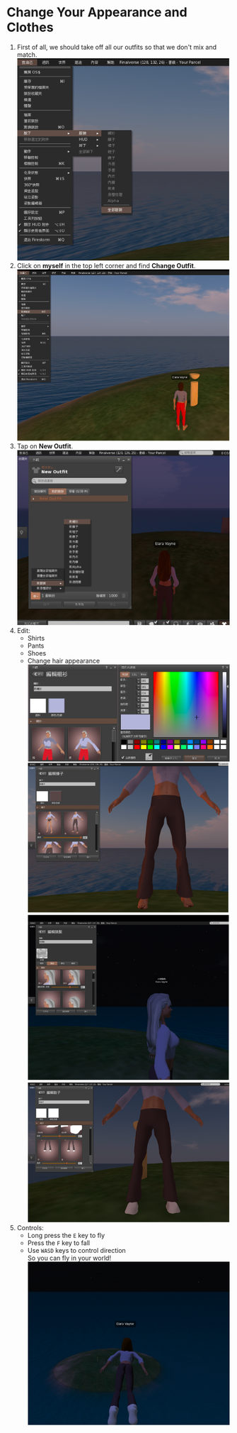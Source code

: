 # Change Your Appearance and Clothes

1. First of all, we should take off all our outfits so that we don't mix and match.
![photo](images/avatar1.png)
2. Click on **myself** in the top left corner and find **Change Outfit**.
![photo](images/avatar2.png)
3. Tap on **New Outfit**.
![photo](images/avatar3.png)
4. Edit:
   - Shirts
   - Pants
   - Shoes
   - Change hair appearance
![photo](images/avatar4.png)
![photo](images/avatar5.png)
![photo](images/avatar6.png)
![photo](images/avatar7.png)
5. Controls:
   - Long press the `E` key to fly
   - Press the `F` key to fall
   - Use `WASD` keys to control direction  
   So you can fly in your world!
![photo](images/avatar8.png)

